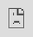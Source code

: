 ```yaml
---
layout: post
published: true
title: Atrium balcony
image: http://www.fredonia.edu/pr/virtual360/science_center/2014_05/images/2_o_2.jpg
---
```

<iframe style="position:fixed; top:0px; left:0px; bottom:0px; right:0px; width:100%; height:100%; border:none; margin:0; padding:0; overflow:hidden; z-index:999999;" src="http://www.fredonia.edu/pr/virtual360/science_center/2014_05/2.html" frameBorder="0">If you see nothing here, your browser may be out of date.</iframe>
